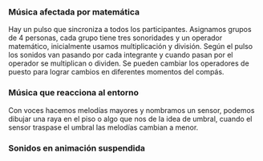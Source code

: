 

### Música afectada por matemática
Hay un pulso que sincroniza a todos los participantes.
Asignamos grupos de 4 personas, cada grupo tiene tres sonoridades y un operador matemático, inicialmente usamos multiplicación y división.
Según el pulso los sonidos van pasando por cada integrante y cuando pasan por el operador se multiplican o dividen.
Se pueden cambiar los operadores de puesto para lograr cambios en diferentes momentos del compás.

 
### Música que reacciona al entorno
Con voces hacemos melodías mayores y nombramos un sensor, podemos dibujar una raya en el piso o algo que nos de la idea de umbral, cuando el sensor traspase el umbral las melodías cambian a menor.

### Sonidos en animación suspendida


